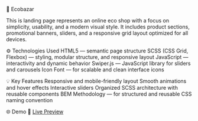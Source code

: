 🌿 Ecobazar

This is landing page represents an online eco shop with a focus on simplicity, usability, and a modern visual style.
It includes product sections, promotional banners, sliders, and a responsive grid layout optimized for all devices.

⚙️ Technologies Used
HTML5 — semantic page structure
SCSS (CSS Grid, Flexbox) — styling, modular structure, and responsive layout
JavaScript — interactivity and dynamic behavior
Swiper.js — JavaScript library for sliders and carousels
Icon Font — for scalable and clean interface icons

💡 Key Features
Responsive and mobile-friendly layout
Smooth animations and hover effects
Interactive sliders
Organized SCSS architecture with reusable components
BEM Methodology — for structured and reusable CSS naming convention

🌐 Demo
🔗 [Live Preview](https://ekaterinabessonnaya.github.io/ecobazar/)
